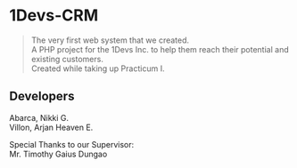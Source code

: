 # 1Devs-CRM
> The very first web system that we created. \
> A PHP project for the 1Devs Inc. to help them reach their potential and existing customers. \
> Created while taking up Practicum I.

## Developers
Abarca, Nikki G. \
Villon, Arjan Heaven E. 

Special Thanks to our Supervisor: \
Mr. Timothy Gaius Dungao
